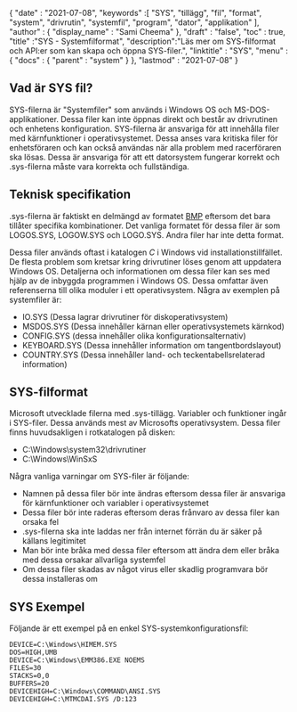 {
  "date" : "2021-07-08",
  "keywords" :[ "SYS", "tillägg", "fil", "format", "system", "drivrutin", "systemfil", "program", "dator", "applikation" ],
  "author" : {
    "display_name" : "Sami Cheema"
},
  "draft" : "false",
  "toc" : true,
  "title" :"SYS - Systemfilformat",
  "description":"Läs mer om SYS-filformat och API:er som kan skapa och öppna SYS-filer.",
  "linktitle" : "SYS",
  "menu" : {
    "docs" : {
      "parent" : "system"
}
},
  "lastmod" : "2021-07-08"
}

## Vad är SYS fil? ##

SYS-filerna är "Systemfiler" som används i Windows OS och MS-DOS-applikationer. Dessa filer kan inte öppnas direkt och består av drivrutinen och enhetens konfiguration. SYS-filerna är ansvariga för att innehålla filer med kärnfunktioner i operativsystemet. Dessa anses vara kritiska filer för enhetsföraren och kan också användas när alla problem med racerföraren ska lösas. Dessa är ansvariga för att ett datorsystem fungerar korrekt och .sys-filerna måste vara korrekta och fullständiga.


## Teknisk specifikation ##

.sys-filerna är faktiskt en delmängd av formatet [BMP](/sv/image/bmp/) eftersom det bara tillåter specifika kombinationer. Det vanliga formatet för dessa filer är som LOGOS.SYS, LOGOW.SYS och LOGO.SYS. Andra filer har inte detta format.

Dessa filer används oftast i katalogen *C* i Windows vid installationstillfället. De flesta problem som kretsar kring drivrutiner löses genom att uppdatera Windows OS. Detaljerna och informationen om dessa filer kan ses med hjälp av de inbyggda programmen i Windows OS. Dessa omfattar även referenserna till olika moduler i ett operativsystem.
Några av exemplen på systemfiler är:

* IO.SYS (Dessa lagrar drivrutiner för diskoperativsystem)
* MSDOS.SYS (Dessa innehåller kärnan eller operativsystemets kärnkod)
* CONFIG.SYS (dessa innehåller olika konfigurationsalternativ)
* KEYBOARD.SYS (Dessa innehåller information om tangentbordslayout)
* COUNTRY.SYS (Dessa innehåller land- och teckentabellsrelaterad information)

## SYS-filformat ##

Microsoft utvecklade filerna med .sys-tillägg. Variabler och funktioner ingår i SYS-filer. Dessa används mest av Microsofts operativsystem. Dessa filer finns huvudsakligen i rotkatalogen på disken:

* C:\Windows\system32\drivrutiner
* C:\Windows\WinSxS

Några vanliga varningar om SYS-filer är följande:

* Namnen på dessa filer bör inte ändras eftersom dessa filer är ansvariga för kärnfunktioner och variabler i operativsystemet
* Dessa filer bör inte raderas eftersom deras frånvaro av dessa filer kan orsaka fel
* .sys-filerna ska inte laddas ner från internet förrän du är säker på källans legitimitet
* Man bör inte bråka med dessa filer eftersom att ändra dem eller bråka med dessa orsakar allvarliga systemfel
* Om dessa filer skadas av något virus eller skadlig programvara bör dessa installeras om

## SYS Exempel ##

Följande är ett exempel på en enkel SYS-systemkonfigurationsfil:

```
DEVICE=C:\Windows\HIMEM.SYS
DOS=HIGH,UMB
DEVICE=C:\Windows\EMM386.EXE NOEMS
FILES=30
STACKS=0,0
BUFFERS=20
DEVICEHIGH=C:\Windows\COMMAND\ANSI.SYS
DEVICEHIGH=C:\MTMCDAI.SYS /D:123
```
